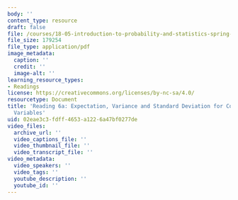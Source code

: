 ```yaml
---
body: ''
content_type: resource
draft: false
file: /courses/18-05-introduction-to-probability-and-statistics-spring-2022/mit18_05_s22_class06-prep-a.pdf
file_size: 179254
file_type: application/pdf
image_metadata:
  caption: ''
  credit: ''
  image-alt: ''
learning_resource_types:
- Readings
license: https://creativecommons.org/licenses/by-nc-sa/4.0/
resourcetype: Document
title: 'Reading 6a: Expectation, Variance and Standard Deviation for Continuous Random
  Variables'
uid: 02eae3c3-fdff-4653-a122-6a47bf0277de
video_files:
  archive_url: ''
  video_captions_file: ''
  video_thumbnail_file: ''
  video_transcript_file: ''
video_metadata:
  video_speakers: ''
  video_tags: ''
  youtube_description: ''
  youtube_id: ''
---
```

